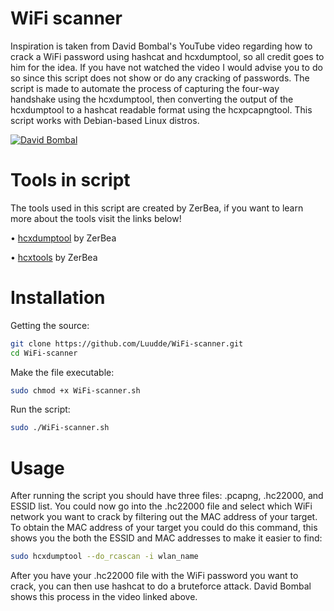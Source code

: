 # WiFi scanner
Inspiration is taken from David Bombal's YouTube video regarding how to crack a WiFi password using hashcat and hcxdumptool, so all credit goes to him for the idea. If you have not watched the video I would advise you to do so since this script does not show or do any cracking of passwords. The script is made to automate the process of capturing the four-way handshake using the hcxdumptool, then converting the output of the hcxdumptool to a hashcat readable format using the hcxpcapngtool. This script works with Debian-based Linux distros.

[![David Bombal](https://img.youtube.com/vi/Usw0IlGbkC4/0.jpg)](https://www.youtube.com/watch?v=Usw0IlGbkC4)



# Tools in script
<p>The tools used in this script are created by ZerBea, if you want to learn more about the tools visit the links below!</p>

   • [hcxdumptool](https://github.com/ZerBea/hcxdumptool) by ZerBea
 
   • [hcxtools](https://github.com/ZerBea/hcxtools) by ZerBea



# Installation
Getting the source:
```bash
git clone https://github.com/Luudde/WiFi-scanner.git
cd WiFi-scanner
```
Make the file executable:
```bash
sudo chmod +x WiFi-scanner.sh
```
Run the script:
```bash
sudo ./WiFi-scanner.sh
```

# Usage
After running the script you should have three files: <name>.pcapng, <name>.hc22000, and ESSID list. You could now go into the <name>.hc22000 file and select which WiFi network you want to crack by filtering out the MAC address of your target. To obtain the MAC address of your target you could do this command, this shows you the both the ESSID and MAC addresses to make it easier to find:
```bash
sudo hcxdumptool --do_rcascan -i wlan_name
```
After you have your .hc22000 file with the WiFi password you want to crack, you can then use hashcat to do a bruteforce attack. David Bombal shows this process in the video linked above.


